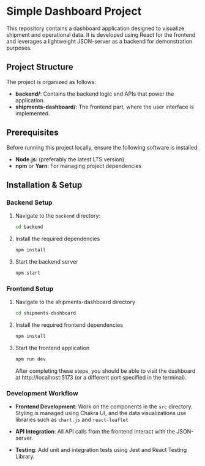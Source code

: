 # Simple Dashboard Project

This repository contains a dashboard application designed to visualize shipment and operational data. It is developed using React for the frontend and leverages a lightweight JSON-server as a backend for demonstration purposes.

## Project Structure

The project is organized as follows:

- **backend/**: Contains the backend logic and APIs that power the application.
- **shipments-dashboard/**: The frontend part, where the user interface is implemented.

## Prerequisites

Before running this project locally, ensure the following software is installed:

- **Node.js**: (preferably the latest LTS version)
- **npm** or **Yarn**: For managing project dependencies

## Installation & Setup

### Backend Setup

1. Navigate to the `backend` directory:
   ```bash
   cd backend
   ```
2. Install the required dependencies
   ```bash
   npm install
   ```
3. Start the backend server
   ```bash
   npm start
   ```

### Frontend Setup

1. Navigate to the shipments-dashboard directory
   ```bash
   cd shipments-dashboard
   ```
2. Install the required frontend dependencies
   ```bash
   npm install
   ```
3. Start the frontend application

   ```bash
   npm run dev
   ```

   After completing these steps, you should be able to visit the dashboard at http://localhost:5173 (or a different port specified in the terminal).

### Development Workflow

- **Frontend Development**: Work on the components in the `src` directory. Styling is managed using Chakra UI,
  and the data visualizations use libraries such as `chart.js` and `react-leaflet`

- **API Integration**: All API calls from the frontend interact with the JSON-server.

- **Testing**: Add unit and integration tests using Jest and React Testing Library.
